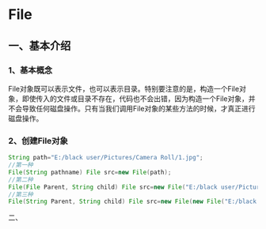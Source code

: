 # File

## 一、基本介绍

### 1、基本概念

File对象既可以表示文件，也可以表示目录。特别要注意的是，构造一个File对象，即使传入的文件或目录不存在，代码也不会出错，因为构造一个File对象，并不会导致任何磁盘操作。只有当我们调用File对象的某些方法的时候，才真正进行磁盘操作。

### 2、创建File对象

```Java
String path="E:/black user/Pictures/Camera Roll/1.jpg"; 
//第一种  
File(String pathname) File src=new File(path);
//第二种 
File(File Parent, String child) File src=new File("E:/black user/Pictures/Camera Roll","1.jpg"); 
//第三种  
File(String Parent, String child) File src=new File(new File("E:/black user/Pictures Roll"),"Camera/1.jpg"); 文件不存在时自动构建
```

二、